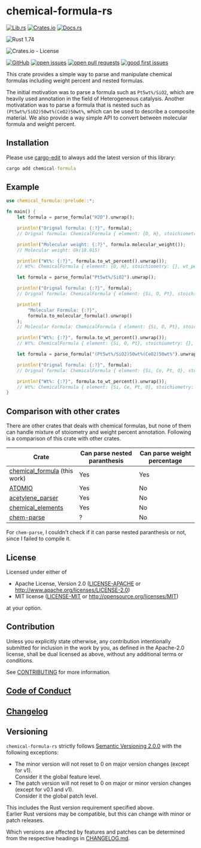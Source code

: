 # chemical-formula-rs

[![Lib.rs](https://img.shields.io/badge/Lib.rs-*-84f)](https://lib.rs/crates/chemical-formula)
[![Crates.io](https://img.shields.io/crates/v/chemical-formula)](https://crates.io/crates/chemical-formula)
[![Docs.rs](https://docs.rs/chemical-formula/badge.svg)](https://docs.rs/chemical-formula)

![Rust 1.74](https://img.shields.io/static/v1?logo=Rust&label=&message=1.74&color=grey)

<!-- [![CI](https://github.com/Ameyanagi/chemical-formula-rs/workflows/CI/badge.svg?branch=develop)](https://github.com/Ameyanagi/chemical-formula-rs/actions?query=workflow%3ACI+branch%3Adevelop) -->

![Crates.io - License](https://img.shields.io/crates/l/chemical-formula/0.1.0)

[![GitHub](https://img.shields.io/static/v1?logo=GitHub&label=&message=%20&color=grey)](https://github.com/Ameyanagi/chemical-formula-rs)
[![open issues](https://img.shields.io/github/issues-raw/Ameyanagi/chemical-formula-rs)](https://github.com/Ameyanagi/chemical-formula-rs/issues)
[![open pull requests](https://img.shields.io/github/issues-pr-raw/Ameyanagi/chemical-formula-rs)](https://github.com/Ameyanagi/chemical-formula-rs/pulls)
[![good first issues](https://img.shields.io/github/issues-raw/Ameyanagi/chemical-formula-rs/good%20first%20issue?label=good+first+issues)](https://github.com/Ameyanagi/chemical-formula-rs/contribute)

This crate provides a simple way to parse and manipulate chemical formulas including weight percent and nested formulas.

The initial motivation was to parse a formula such as `Pt5wt%/SiO2`, which are heavily used annotation in the field of Heterogeneous catalysis.
Another motivatation was to parse a formula that is nested such as `(Pt5wt%/SiO2)50wt%(CeO2)50wt%`, which can be used to describe a composite material.
We also provide a way simple API to convert between molecular formula and weight percent.

## Installation

Please use [cargo-edit](https://crates.io/crates/cargo-edit) to always add the latest version of this library:

```cmd
cargo add chemical-formula
```

## Example

```rust
use chemical_formula::prelude::*;

fn main() {
    let formula = parse_formula("H2O").unwrap();

    println!("Orignal formula: {:?}", formula);
    // Orignal formula: ChemicalFormula { element: {O, H}, stoichiometry: {H: 2.0, O: 1.0}, wt_percent: {} }

    println!("Molecular weight: {:?}", formula.molecular_weight());
    // Molecular weight: Ok(18.015)

    println!("Wt%: {:?}", formula.to_wt_percent().unwrap());
    // Wt%: ChemicalFormula { element: {O, H}, stoichiometry: {}, wt_percent: {H: 11.19067443796836, O: 88.80932556203165} }

    let formula = parse_formula("Pt5wt%/SiO2").unwrap();

    println!("Orignal formula: {:?}", formula);
    // Orignal formula: ChemicalFormula { element: {Si, O, Pt}, stoichiometry: {Si: 1.0, O: 2.0}, wt_percent: {Pt: 5.0} }

    println!(
        "Molecular Formula: {:?}",
        formula.to_molecular_formula().unwrap()
    );
    // Molecular Formula: ChemicalFormula { element: {Si, O, Pt}, stoichiometry: {Si: 1.0, Pt: 0.016209751480873558, O: 2.0}, wt_percent: {} }

    println!("Wt%: {:?}", formula.to_wt_percent().unwrap());
    // Wt%: ChemicalFormula { element: {Si, O, Pt}, stoichiometry: {}, wt_percent: {Pt: 5.0, Si: 44.406487692026026, O: 50.59351230797397} }

    let formula = parse_formula("(Pt5wt%/SiO2)50wt%(CeO2)50wt%").unwrap();

    println!("Orignal formula: {:?}", formula);
    // Orignal formula: ChemicalFormula { element: {Si, Ce, Pt, O}, stoichiometry: {}, wt_percent: {Si: 22.203243846013017, O: 34.59233931398559, Pt: 2.5000000000000004, Ce: 40.70441684000139} }

    println!("Wt%: {:?}", formula.to_wt_percent().unwrap());
    // Wt%: ChemicalFormula { element: {Si, Ce, Pt, O}, stoichiometry: {}, wt_percent: {Si: 22.203243846013017, O: 34.59233931398559, Pt: 2.5000000000000004, Ce: 40.70441684000139} }
}
```

## Comparison with other crates

There are other crates that deals with chemical formulas, but none of them can handle mixture of stoiometry and weight percent annotation.
Following is a comparison of this crate with other crates.

| Crate                                                                     | Can parse nested paranthesis | Can parse weight percentage |
| ------------------------------------------------------------------------- | ---------------------------- | --------------------------- |
| [chemical_formula](https://crates.io/crates/chemical_formula) (this work) | Yes                          | Yes                         |
| [ATOMIO](https://crates.io/crates/atomio)                                 | Yes                          | No                          |
| [acetylene_parser](https://crates.io/crates/acetylene_parser)             | Yes                          | No                          |
| [chemical_elements](https://crates.io/crates/chemical_elements)           | Yes                          | No                          |
| [chem-parse](https://crates.io/crates/chem-parse)                         | ?                            | No                          |

For `chem-parse`, I couldn't check if it can parse nested paranthesis or not, since I failed to compile it.

## License

Licensed under either of

- Apache License, Version 2.0
  ([LICENSE-APACHE](LICENSE-APACHE) or <http://www.apache.org/licenses/LICENSE-2.0>)
- MIT license
  ([LICENSE-MIT](LICENSE-MIT) or <http://opensource.org/licenses/MIT>)

at your option.

## Contribution

Unless you explicitly state otherwise, any contribution intentionally submitted
for inclusion in the work by you, as defined in the Apache-2.0 license, shall be
dual licensed as above, without any additional terms or conditions.

See [CONTRIBUTING](CONTRIBUTING.md) for more information.

## [Code of Conduct](CODE_OF_CONDUCT.md)

## [Changelog](CHANGELOG.md)

## Versioning

`chemical-formula-rs` strictly follows [Semantic Versioning 2.0.0](https://semver.org/spec/v2.0.0.html) with the following exceptions:

- The minor version will not reset to 0 on major version changes (except for v1).  
  Consider it the global feature level.
- The patch version will not reset to 0 on major or minor version changes (except for v0.1 and v1).  
  Consider it the global patch level.

This includes the Rust version requirement specified above.  
Earlier Rust versions may be compatible, but this can change with minor or patch releases.

Which versions are affected by features and patches can be determined from the respective headings in [CHANGELOG.md](CHANGELOG.md).

<!-- Note that dependencies of this crate may have a more lenient MSRV policy! -->
<!-- Please use `cargo +nightly update -Z minimal-versions` in your automation if you don't generate Cargo.lock manually (or as necessary) and require support for a compiler older than current stable. -->
